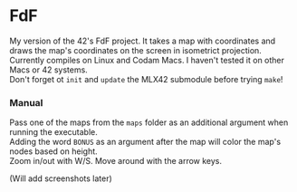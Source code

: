 # FdF
My version of the 42's FdF project. It takes a map with coordinates and draws the map's coordinates on the screen in isometrict projection.
Currently compiles on Linux and Codam Macs. I haven't tested it on other Macs or 42 systems.  
Don't forget ot `init` and `update` the MLX42 submodule before trying `make`!

### Manual
Pass one of the maps from the `maps` folder as an additional argument when running the executable.  
Adding the word `BONUS` as an argument after the map will color the map's nodes based on height.  
Zoom in/out with W/S. Move around with the arrow keys.

(Will add screenshots later)
